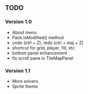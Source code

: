 ## TODO

### Version 1.0

* About menu
* Pack.isModified() method
* undo (ctrl + Z), redo (ctrl + maj + Z)
* shortcut for grid, player, fill, etc
* bottom panel enhancement 
* fix scroll pane in TileMapPanel

### Version 1.1

* More solvers
* Sprite theme